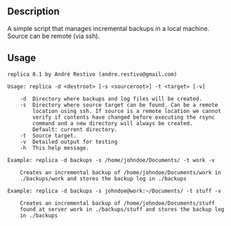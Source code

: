Description
-----------

A simple script that manages incremental backups in a local machine. Source
can be remote (via ssh).

Usage
-----

	replica 0.1 by André Restivo (andre.restivo@gmail.com)

	Usage: replica -d <destroot> [-s <sourceroot>] -t <target> [-v]

		-d 	Directory where backups and log files will be created.
		-s	Directory where source target can be found. Can be a remote
			location using ssh. If source is a remote location we cannot 
			verify if contents have changed before executing the rsync
			command and a new directory will always be created.
			Default: current directory.
		-t	Source target.
		-v	Detailed output for testing
		-h	This help message.

	Example: replica -d backups -s /home/johndoe/Documents/ -t work -v

		Creates an incremental backup of /home/johndoe/Documents/work in 
		./backups/work and stores the backup log in ./backups

	Example: replica -d backups -s johndoe@work:~/Documents/ -t stuff -v

		Creates an incremental backup of /home/johndoe/Documents/stuff
		found at server work in ./backups/stuff and stores the backup log 
		in ./backups
